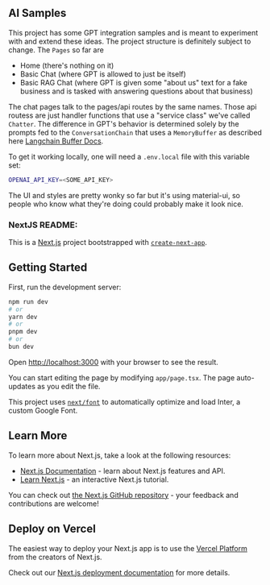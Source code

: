 ## AI Samples

This project has some GPT integration samples and is meant to experiment with and extend these ideas. The project structure is definitely subject to change. The `Pages` so far are

- Home (there's nothing on it)
- Basic Chat (where GPT is allowed to just be itself)
- Basic RAG Chat (where GPT is given some "about us" text for a fake business and is tasked with answering questions about that business)

The chat pages talk to the pages/api routes by the same names. Those api routess are just handler functions that use a "service class" we've called `Chatter`. The difference in GPT's behavior is determined solely by the prompts fed to the `ConversationChain` that uses a `MemoryBuffer` as described here [Langchain Buffer Docs](https://js.langchain.com/docs/modules/memory/types/buffer).

To get it working locally, one will need a `.env.local` file with this variable set:

```bash
OPENAI_API_KEY=<SOME_API_KEY>
```

The UI and styles are pretty wonky so far but it's using material-ui, so people who know what they're doing could probably make it look nice.

### NextJS README:

This is a [Next.js](https://nextjs.org/) project bootstrapped with [`create-next-app`](https://github.com/vercel/next.js/tree/canary/packages/create-next-app).

## Getting Started

First, run the development server:

```bash
npm run dev
# or
yarn dev
# or
pnpm dev
# or
bun dev
```

Open [http://localhost:3000](http://localhost:3000) with your browser to see the result.

You can start editing the page by modifying `app/page.tsx`. The page auto-updates as you edit the file.

This project uses [`next/font`](https://nextjs.org/docs/basic-features/font-optimization) to automatically optimize and load Inter, a custom Google Font.

## Learn More

To learn more about Next.js, take a look at the following resources:

- [Next.js Documentation](https://nextjs.org/docs) - learn about Next.js features and API.
- [Learn Next.js](https://nextjs.org/learn) - an interactive Next.js tutorial.

You can check out [the Next.js GitHub repository](https://github.com/vercel/next.js/) - your feedback and contributions are welcome!

## Deploy on Vercel

The easiest way to deploy your Next.js app is to use the [Vercel Platform](https://vercel.com/new?utm_medium=default-template&filter=next.js&utm_source=create-next-app&utm_campaign=create-next-app-readme) from the creators of Next.js.

Check out our [Next.js deployment documentation](https://nextjs.org/docs/deployment) for more details.
